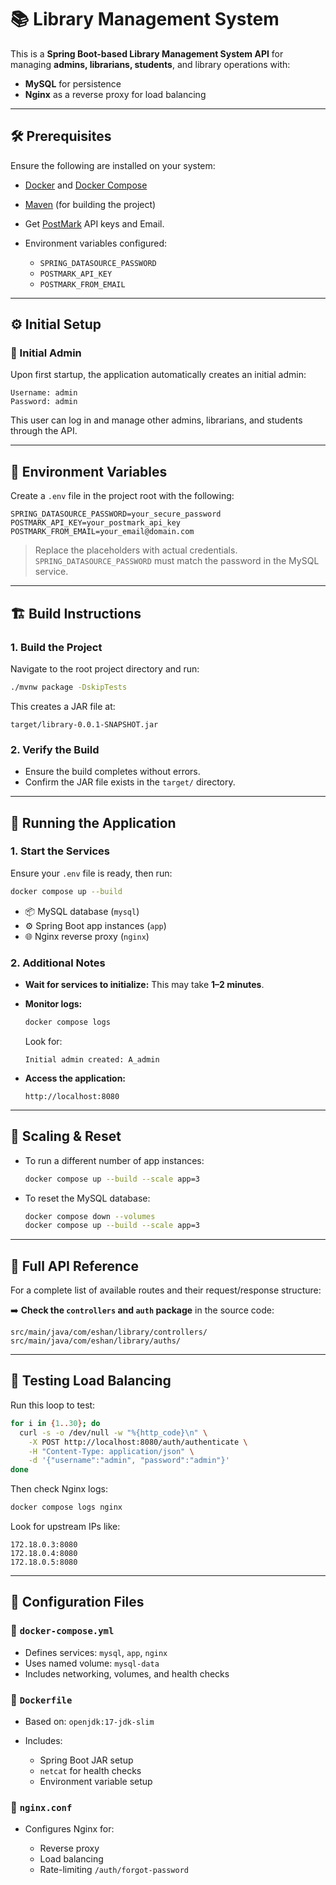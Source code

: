 # 📚 Library Management System

This is a **Spring Boot-based Library Management System API** for managing **admins, librarians, students**, and library operations with:

* **MySQL** for persistence
* **Nginx** as a reverse proxy for load balancing

---

## 🛠️ Prerequisites

Ensure the following are installed on your system:

* [Docker](https://docs.docker.com/get-docker/) and [Docker Compose](https://docs.docker.com/compose/install/)
* [Maven](https://maven.apache.org/install.html) (for building the project)
* Get [PostMark](https://postmarkapp.com/) API keys and Email.
* Environment variables configured:

    * `SPRING_DATASOURCE_PASSWORD`
    * `POSTMARK_API_KEY`
    * `POSTMARK_FROM_EMAIL`

---

## ⚙️ Initial Setup

### 👤 Initial Admin

Upon first startup, the application automatically creates an initial admin:

```text
Username: admin
Password: admin
```

This user can log in and manage other admins, librarians, and students through the API.

---

## 🔐 Environment Variables

Create a `.env` file in the project root with the following:

```env
SPRING_DATASOURCE_PASSWORD=your_secure_password
POSTMARK_API_KEY=your_postmark_api_key
POSTMARK_FROM_EMAIL=your_email@domain.com
```

> Replace the placeholders with actual credentials.
> `SPRING_DATASOURCE_PASSWORD` must match the password in the MySQL service.

---

## 🏗️ Build Instructions

### 1. Build the Project

Navigate to the root project directory and run:

```bash
./mvnw package -DskipTests
```

This creates a JAR file at:

```
target/library-0.0.1-SNAPSHOT.jar
```

### 2. Verify the Build

* Ensure the build completes without errors.
* Confirm the JAR file exists in the `target/` directory.

---

## 🚀 Running the Application

### 1. Start the Services

Ensure your `.env` file is ready, then run:

```bash
docker compose up --build 
```

* 📦 MySQL database (`mysql`)
* ⚙️ Spring Boot app instances (`app`)
* 🌐 Nginx reverse proxy (`nginx`)
### 2. Additional Notes

* **Wait for services to initialize:** This may take **1–2 minutes**.

* **Monitor logs:**

  ```bash
  docker compose logs
  ```

  Look for:

  ```text
  Initial admin created: A_admin
  ```

* **Access the application:**

  ```
  http://localhost:8080
  ```

---

## 🔁 Scaling & Reset

* To run a different number of app instances:

  ```bash
  docker compose up --build --scale app=3
  ```

* To reset the MySQL database:

  ```bash
  docker compose down --volumes
  docker compose up --build --scale app=3
  ```

---
## 📘 Full API Reference
For a complete list of available routes and their request/response structure:

➡️ **Check the `controllers` and `auth` package** in the source code:

```
src/main/java/com/eshan/library/controllers/
src/main/java/com/eshan/library/auths/
```

---
## 🔄 Testing Load Balancing

Run this loop to test:

```bash
for i in {1..30}; do
  curl -s -o /dev/null -w "%{http_code}\n" \
    -X POST http://localhost:8080/auth/authenticate \
    -H "Content-Type: application/json" \
    -d '{"username":"admin", "password":"admin"}'
done
```

Then check Nginx logs:

```bash
docker compose logs nginx
```

Look for upstream IPs like:

```text
172.18.0.3:8080
172.18.0.4:8080
172.18.0.5:8080
```

---

## 🧾 Configuration Files

### 📄 `docker-compose.yml`

* Defines services: `mysql`, `app`, `nginx`
* Uses named volume: `mysql-data`
* Includes networking, volumes, and health checks

### 📄 `Dockerfile`

* Based on: `openjdk:17-jdk-slim`
* Includes:

    * Spring Boot JAR setup
    * `netcat` for health checks
    * Environment variable setup

### 📄 `nginx.conf`

* Configures Nginx for:

    * Reverse proxy
    * Load balancing
    * Rate-limiting `/auth/forgot-password`


